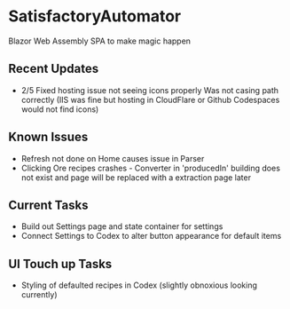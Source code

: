 # SatisfactoryAutomator
Blazor Web Assembly SPA to make magic happen

## Recent Updates
- 2/5 Fixed hosting issue not seeing icons properly
      Was not casing path correctly (IIS was fine but hosting in CloudFlare or Github Codespaces would not find icons)

## Known Issues
- Refresh not done on Home causes issue in Parser
- Clicking Ore recipes crashes - Converter in 'producedIn' building does not exist and page will be replaced with a extraction page later

## Current Tasks
- Build out Settings page and state container for settings
- Connect Settings to Codex to alter button appearance for default items

## UI Touch up Tasks
- Styling of defaulted recipes in Codex (slightly obnoxious looking currently)
